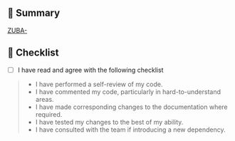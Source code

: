 <!--
PR Title format:
JIRA_BOARD_ABBREVIATION-JIRA_TASK_NUMBER: TITLE_OF_JIRA_TASK
-->

## 🎯 Summary

<!-- COMPLETE JIRA LINK BELOW -->
[ZUBA-](https://citz-imb.atlassian.net/jira/software/c/projects/ZUBA/boards/62?selectedIssue=ZUBA-)

<!-- PROVIDE BELOW an explanation of your changes and any images to support your explanation -->


## 🔰 Checklist

- [ ] I have read and agree with the following checklist

> - I have performed a self-review of my code.
> - I have commented my code, particularly in hard-to-understand areas.
> - I have made corresponding changes to the documentation where required.
> - I have tested my changes to the best of my ability.
> - I have consulted with the team if introducing a new dependency.
